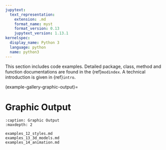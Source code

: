 ```yaml
---
jupytext:
  text_representation:
    extension: .md
    format_name: myst
    format_version: 0.13
    jupytext_version: 1.13.1
kernelspec:
  display_name: Python 3
  language: python
  name: python3
---
```



This section includes code examples. Detailed package, class, method and function documentations are found in the {ref}`modindex`. A technical introduction is given in {ref}`intro`.

(example-gallery-graphic-output)=

Graphic Output
==============

```{toctree}
:caption: Graphic Output
:maxdepth: 2

examples_12_styles.md
examples_13_3d_models.md
examples_14_animation.md
```